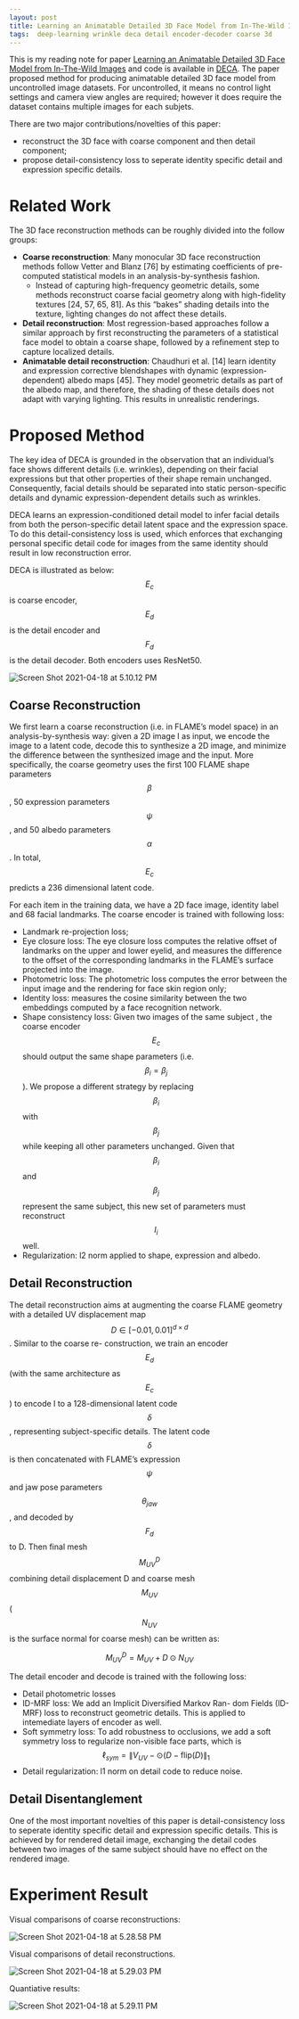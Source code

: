```yaml
---
layout: post
title: Learning an Animatable Detailed 3D Face Model from In-The-Wild Images
tags:  deep-learning wrinkle deca detail encoder-decoder coarse 3d
---
```

This is my reading note for paper [Learning an Animatable Detailed 3D Face Model from In-The-Wild Images](https://arxiv.org/abs/2012.04012) and code is available in [DECA](https://github.com/YadiraF/DECA). The paper proposed method for producing animatable detailed 3D face model from uncontrolled image datasets. For uncontrolled, it means no control light settings and camera view angles are required; however it does require the dataset contains multiple images for each subjets.

There are two major contributions/novelties of this paper:

- reconstruct the 3D face with coarse component and then detail component;
- propose detail-consistency loss to seperate identity specific detail and expression specific details.

# Related Work

The 3D face reconstruction methods can be roughly divided into the follow groups:

- **Coarse reconstruction**: Many monocular 3D face reconstruction methods follow Vetter and Blanz [76] by estimating coefficients of pre-computed statistical models in an analysis-by-synthesis fashion.
  - Instead of capturing high-frequency geometric details, some methods reconstruct coarse facial geometry along with high-fidelity textures [24, 57, 65, 81]. As this “bakes” shading details into the texture, lighting changes do not affect these details.
- **Detail reconstruction**: Most regression-based approaches follow a similar approach by first reconstructing the parameters of a statistical face model to obtain a coarse shape, followed by a refinement step to capture localized details.
- **Animatable detail reconstruction**: Chaudhuri et al. [14] learn identity and expression corrective blendshapes with dynamic (expression-dependent) albedo maps [45]. They model geometric details as part of the albedo map, and therefore, the shading of these details does not adapt with varying lighting. This results in unrealistic renderings.

# Proposed Method

The key idea of DECA is grounded in the observation that an individual’s face shows different details (i.e. wrinkles), depending on their facial expressions but that other properties of their shape remain unchanged. Consequently, facial details should be separated into static person-specific details and dynamic expression-dependent details such as wrinkles.

DECA learns an expression-conditioned detail model to infer facial details from both the person-specific detail latent space and the expression space. To do this detail-consistency loss is used, which enforces that exchanging personal specific detail code for images from the same identity should result in low reconstruction error.

DECA is illustrated as below: $$E_c$$ is coarse encoder,  $$E_d$$ is the detail encoder and $$F_d$$ is the detail decoder. Both encoders uses ResNet50. 

![Screen Shot 2021-04-18 at 5.10.12 PM](https://raw.githubusercontent.com/zhangtemplar/zhangtemplar.github.io/master/uPic/2021_04_18_17_10_15_Screen%20Shot%202021-04-18%20at%205.10.12%20PM.png)

## Coarse Reconstruction

We first learn a coarse reconstruction (i.e. in FLAME’s model space) in an analysis-by-synthesis way: given a 2D image I as input, we encode the image to a latent code, decode this to synthesize a 2D image, and minimize the difference between the synthesized image and the input. More specifically, the coarse geometry uses the first 100 FLAME shape parameters $$\beta$$, 50 expression parameters $$\psi$$, and 50 albedo parameters $$\alpha$$. In total, $$E_c$$ predicts a 236 dimensional latent code.

For each item in the training data, we have a 2D face image, identity label and 68 facial landmarks. The coarse encoder is trained with following loss:

- Landmark re-projection loss;
- Eye closure loss: The eye closure loss computes the relative offset of landmarks on the upper and lower eyelid, and measures the difference to the offset of the corresponding landmarks in the FLAME’s surface projected into the image.
- Photometric loss: The photometric loss computes the error between the input image and the rendering for face skin region only;
- Identity loss: measures the cosine similarity between the two embeddings computed by a face recognition network.
- Shape consistency loss: Given two images of the same subject , the coarse encoder $$E_c$$ should output the same shape parameters (i.e. $$\beta_i=\beta_j$$). We propose a different strategy by replacing $$\beta_i$$ with $$\beta_j$$ while keeping all other parameters unchanged. Given that $$\beta_i$$ and $$\beta_j$$ represent the same subject, this new set of parameters must reconstruct $$I_i$$ well.
- Regularization: l2 norm applied to shape, expression and albedo.

## Detail Reconstruction

The detail reconstruction aims at augmenting the coarse FLAME geometry with a detailed UV displacement map $$D\in\left[-0.01,0.01\right]^{d\times d}$$. Similar to the coarse re- construction, we train an encoder $$E_d$$ (with the same architecture as $$E_c$$) to encode I to a 128-dimensional latent code $$\delta$$, representing subject-specific details. The latent code $$\delta$$ is then concatenated with FLAME’s expression $$\psi$$ and jaw pose parameters $$\theta_{jaw}$$, and decoded by $$F_d$$ to D. Then final mesh $$M_{UV}^{D}$$ combining detail displacement D and coarse mesh $$M_{UV}$$ ($$N_{UV}$$ is the surface normal for coarse mesh) can be written as:

$$M_{UV}^{D}=M_{UV}+D\odot N_{UV}$$

The detail encoder and decode is trained with the following loss:

- Detail photometric losses
- ID-MRF loss: We add an Implicit Diversified Markov Ran- dom Fields (ID-MRF) loss to reconstruct geometric details. This is applied to intemediate layers of encoder as well.
- Soft symmetry loss: To add robustness to occlusions, we add a soft symmetry loss to regularize non-visible face parts, which is $$\ell_{sym}=\lVert V_{UV}-\odot(D-\mbox{flip}(D)\rVert_1$$
- Detail regularization: l1 norm on detail code to reduce noise.

## Detail Disentanglement

One of the most important novelties of this paper is detail-consistency loss to seperate identity specific detail and expression specific details. This is achieved by for rendered detail image, exchanging the detail codes between two images of the same subject should have no effect on the rendered image.

# Experiment Result

Visual comparisons of coarse reconstructions:

![Screen Shot 2021-04-18 at 5.28.58 PM](https://raw.githubusercontent.com/zhangtemplar/zhangtemplar.github.io/master/uPic/2021_04_18_17_29_30_Screen%20Shot%202021-04-18%20at%205.28.58%20PM.png)

Visual comparisons of detail reconstructions.

![Screen Shot 2021-04-18 at 5.29.03 PM](https://raw.githubusercontent.com/zhangtemplar/zhangtemplar.github.io/master/uPic/2021_04_18_17_29_43_Screen%20Shot%202021-04-18%20at%205.29.03%20PM.png)

Quantiative results:

![Screen Shot 2021-04-18 at 5.29.11 PM](https://raw.githubusercontent.com/zhangtemplar/zhangtemplar.github.io/master/uPic/2021_04_18_17_29_55_Screen%20Shot%202021-04-18%20at%205.29.11%20PM.png)

